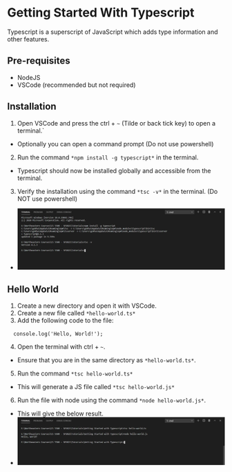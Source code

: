 
# Getting Started With Typescript

Typescript is a superscript of JavaScript which adds type information and other features.

## Pre-requisites

- NodeJS
- VSCode (recommended but not required)

## Installation

1. Open VSCode and press the ctrl + `~` (Tilde or back tick key) to open a terminal.`
  - Optionally you can open a command prompt (Do not use powershell)
2. Run the command `*npm install -g typescript*` in the terminal.
  - Typescript should now be installed globally and accessible from the terminal.
3. Verify the installation using the command `*tsc -v*` in the terminal. (Do NOT use powershell)
  - ![image](./images/installing-tsc.JPG)

## Hello World

1. Create a new directory and open it with VSCode.
2. Create a new file called `*hello-world.ts*`
3. Add the following code to the file:
  ```
    console.log('Hello, World!');
  ```
4. Open the terminal with ctrl + `~`.
  - Ensure that you are in the same directory as `*hello-world.ts*`.
5. Run the command `*tsc hello-world.ts*`
  - This will generate a JS file called `*tsc hello-world.js*`
6. Run the file with node using the command `*node hello-world.js*`.
  - This will give the below result.
  - ![image](./images/result.JPG)

